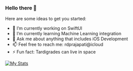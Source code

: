### Hello there 👋

Here are some ideas to get you started:

- 🔭 I’m currently working on SwiftUI
- 🌱 I’m currently learning Machine Learning integration
- 💬 Ask me about anything that includes iOS Development
- 📫 Feel free to reach me: rdprajapati@icloud
- ⚡ Fun fact: Tardigrades can live in space

[![My Stats](https://awesome-github-stats.azurewebsites.net/user-stats/schwiftzer?cardType=level&theme=blue-green&Ring=DDA30C)](https://git.io/awesome-stats-card)
